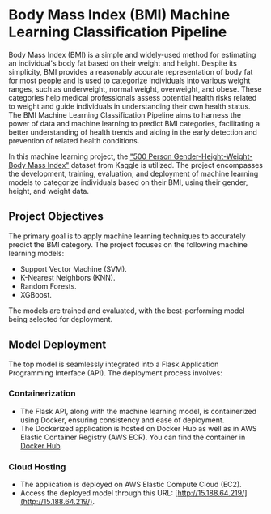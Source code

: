 # Body Mass Index (BMI) Machine Learning Classification Pipeline

Body Mass Index (BMI) is a simple and widely-used method for estimating an individual's body fat based on their weight and height. Despite its simplicity, BMI provides a reasonably accurate representation of body fat for most people and is used to categorize individuals into various weight ranges, such as underweight, normal weight, overweight, and obese. These categories help medical professionals assess potential health risks related to weight and guide individuals in understanding their own health status. The BMI Machine Learning Classification Pipeline aims to harness the power of data and machine learning to predict BMI categories, facilitating a better understanding of health trends and aiding in the early detection and prevention of related health conditions.

In this machine learning project, the ["500 Person Gender-Height-Weight-Body Mass Index"](https://www.kaggle.com/datasets/yersever/500-person-gender-height-weight-bodymassindex) dataset from Kaggle is utilized. The project encompasses the development, training, evaluation, and deployment of machine learning models to categorize individuals based on their BMI, using their gender, height, and weight data.

## Project Objectives

The primary goal is to apply machine learning techniques to accurately predict the BMI category. The project focuses on the following machine learning models:
- Support Vector Machine (SVM).
- K-Nearest Neighbors (KNN).
- Random Forests.
- XGBoost.

The models are trained and evaluated, with the best-performing model being selected for deployment.

## Model Deployment

The top model is seamlessly integrated into a Flask Application Programming Interface (API). The deployment process involves:

### Containerization

- The Flask API, along with the machine learning model, is containerized using Docker, ensuring consistency and ease of deployment.
- The Dockerized application is hosted on Docker Hub as well as in AWS Elastic Container Registry (AWS ECR). You can find the container in [Docker Hub](https://hub.docker.com/repository/docker/mehdilat/bmi_ml/general).

### Cloud Hosting

- The application is deployed on AWS Elastic Compute Cloud (EC2).
- Access the deployed model through this URL: [http://15.188.64.219/](http://15.188.64.219/).
